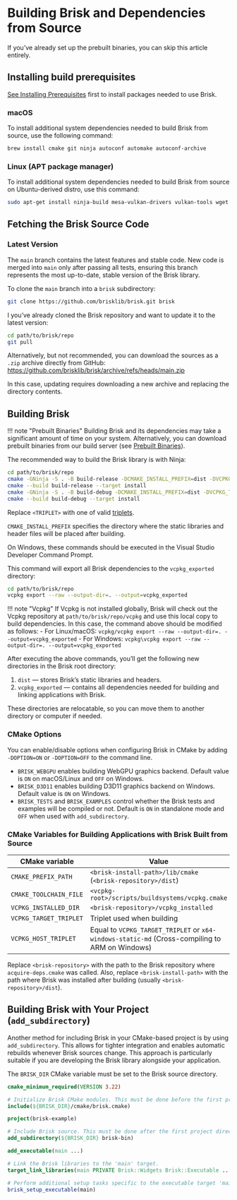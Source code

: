 # Building Brisk and Dependencies from Source

If you’ve already set up the prebuilt binaries, you can skip this article entirely.

## Installing build prerequisites

[See Installing Prerequisites](prerequisites.md) first to install packages needed to use Brisk.

### macOS

To install additional system dependencies needed to build Brisk from source, use the following command:

```bash
brew install cmake git ninja autoconf automake autoconf-archive
```

### Linux (APT package manager)

To install additional system dependencies needed to build Brisk from source on Ubuntu-derived distro, use this command:

```bash
sudo apt-get install ninja-build mesa-vulkan-drivers vulkan-tools wget xorg-dev libgl-dev libgl1-mesa-dev libvulkan-dev autoconf autoconf-archive libxrandr-dev libxinerama-dev libxcursor-dev mesa-common-dev libx11-xcb-dev libwayland-dev libxkbcommon-dev
```

## Fetching the Brisk Source Code

### Latest Version

The `main` branch contains the latest features and stable code. New code is merged into `main` only after passing all tests, ensuring this branch represents the most up-to-date, stable version of the Brisk library.

To clone the `main` branch into a `brisk` subdirectory:

```bash
git clone https://github.com/brisklib/brisk.git brisk
```

I you’ve already cloned the Brisk repository and want to update it to the latest version:

```bash
cd path/to/brisk/repo
git pull
```

Alternatively, but not recommended, you can download the sources as a `.zip` archive directly from GitHub: https://github.com/brisklib/brisk/archive/refs/heads/main.zip

In this case, updating requires downloading a new archive and replacing the directory contents.

## Building Brisk

!!! note "Prebuilt Binaries"
    Building Brisk and its dependencies may take a significant amount of time on your system.
    Alternatively, you can download prebuilt binaries from our build server (see [Prebuilt Binaries](prebuilt_binaries.md)).

The recommended way to build the Brisk library is with Ninja:

```bash
cd path/to/brisk/repo
cmake -GNinja -S . -B build-release -DCMAKE_INSTALL_PREFIX=dist -DVCPKG_TARGET_TRIPLET=<TRIPLET> -DCMAKE_BUILD_TYPE=Release
cmake --build build-release --target install
cmake -GNinja -S . -B build-debug -DCMAKE_INSTALL_PREFIX=dist -DVCPKG_TARGET_TRIPLET=<TRIPLET> -DCMAKE_BUILD_TYPE=Debug
cmake --build build-debug --target install
```

Replace `<TRIPLET>` with one of valid [triplets](triplets.md#list-of-supported-triplets).

`CMAKE_INSTALL_PREFIX` specifies the directory where the static libraries and header files will be placed after building.

On Windows, these commands should be executed in the Visual Studio Developer Command Prompt.

This command will export all Brisk dependencies to the `vcpkg_exported` directory:
```bash
cd path/to/brisk/repo
vcpkg export --raw --output-dir=. --output=vcpkg_exported
```

!!! note "Vcpkg"
    If Vcpkg is not installed globally, Brisk will check out the Vcpkg repository at `path/to/brisk/repo/vcpkg` and use this local copy to build dependencies. In this case, the command above should be modified as follows:
    - For Linux/macOS: `vcpkg/vcpkg export --raw --output-dir=. --output=vcpkg_exported`
    - For Windows: `vcpkg\vcpkg export --raw --output-dir=. --output=vcpkg_exported`

After executing the above commands, you’ll get the following new directories in the Brisk root directory:

1. `dist` — stores Brisk’s static libraries and headers.
2. `vcpkg_exported` — contains all dependencies needed for building and linking applications with Brisk.

These directories are relocatable, so you can move them to another directory or computer if needed.

### CMake Options

You can enable/disable options when configuring Brisk in CMake by adding `-DOPTION=ON` or `-DOPTION=OFF` to the command line.

- `BRISK_WEBGPU` enables building WebGPU graphics backend. Default value is `ON` on macOS/Linux and `OFF` on Windows.
- `BRISK_D3D11` enables building D3D11 graphics backend on Windows. Default value is `ON` on Windows.
- `BRISK_TESTS` and `BRISK_EXAMPLES` control whether the Brisk tests and examples will be compiled or not. Default is `ON` in standalone mode and `OFF` when used with `add_subdirectory`.

### CMake Variables for Building Applications with Brisk Built from Source

| CMake variable         | Value                                                                                          |
|------------------------|------------------------------------------------------------------------------------------------|
| `CMAKE_PREFIX_PATH`    | `<brisk-install-path>/lib/cmake` (`<brisk-repository>/dist`)                                   |
| `CMAKE_TOOLCHAIN_FILE` | `<vcpkg-root>/scripts/buildsystems/vcpkg.cmake`                                                |
| `VCPKG_INSTALLED_DIR`  | `<brisk-repository>/vcpkg_installed`                                                           |
| `VCPKG_TARGET_TRIPLET` | Triplet used when building                                                                     |
| `VCPKG_HOST_TRIPLET`   | Equal to `VCPKG_TARGET_TRIPLET` or `x64-windows-static-md` (Cross-compiling to ARM on Windows) |

Replace `<brisk-repository>` with the path to the Brisk repository where `acquire-deps.cmake` was called.
Also, replace `<brisk-install-path>` with the path where Brisk was installed after building (usually `<brisk-repository>/dist`).

## Building Brisk with Your Project (`add_subdirectory`)

Another method for including Brisk in your CMake-based project is by using `add_subdirectory`. This allows for tighter integration and enables automatic rebuilds whenever Brisk sources change. This approach is particularly suitable if you are developing the Brisk library alongside your application.

The `BRISK_DIR` CMake variable must be set to the Brisk source directory.

```cmake
cmake_minimum_required(VERSION 3.22)

# Initialize Brisk CMake modules. This must be done before the first project directive.
include(${BRISK_DIR}/cmake/brisk.cmake)

project(brisk-example)

# Include Brisk source. This must be done after the first project directive.
add_subdirectory(${BRISK_DIR} brisk-bin)

add_executable(main ...)

# Link the Brisk libraries to the 'main' target.
target_link_libraries(main PRIVATE Brisk::Widgets Brisk::Executable ...)

# Perform additional setup tasks specific to the executable target 'main'.
brisk_setup_executable(main)
```
